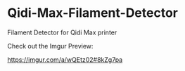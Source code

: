 # Qidi-Max-Filament-Detector
Filament Detector for Qidi Max printer

Check out the Imgur Preview:

  https://imgur.com/a/wQEtz02#8kZg7pa
